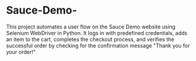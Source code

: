 # Sauce-Demo-
This project automates a user flow on the Sauce Demo website using Selenium WebDriver in Python. It logs in with predefined credentials, adds an item to the cart, completes the checkout process, and verifies the successful order by checking for the confirmation message "Thank you for your order!"

